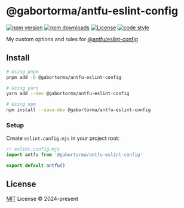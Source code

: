 # @gabortorma/antfu-eslint-config

[![npm version][npm-version-src]][npm-version-href]
[![npm downloads][npm-downloads-src]][npm-downloads-href]
[![License][license-src]][license-href]
[![code style][code-style-src]][code-style-href]

My custom options and rules for [@antfu/eslint-config](https://github.com/antfu/eslint-config)

## Install

```bash
# Using pnpm
pnpm add -D @gabortorma/antfu-eslint-config

# Using yarn
yarn add --dev @gabortorma/antfu-eslint-config

# Using npm
npm install --save-dev @gabortorma/antfu-eslint-config
```

### Setup

Create `eslint.config.mjs` in your project root:

```js
// eslint.config.mjs
import antfu from '@gabortorma/antfu-eslint-config'

export default antfu()
```

## License

[MIT](./LICENSE) License © 2024-present

<!-- Badges -->

[npm-version-src]: https://img.shields.io/npm/v/@gabortorma/antfu-eslint-config?style=flat&colorA=080f12&colorB=1fa669
[npm-version-href]: https://npmjs.com/package/@gabortorma/antfu-eslint-config
[npm-downloads-src]: https://img.shields.io/npm/dm/@gabortorma/antfu-eslint-config?style=flat&colorA=080f12&colorB=1fa669
[npm-downloads-href]: https://npmjs.com/package/@gabortorma/antfu-eslint-config
[license-src]: https://img.shields.io/github/license/gabortorma/antfu-eslint-config.svg?style=flat&colorA=080f12&colorB=1fa669
[license-href]: https://github.com/gabortorma/antfu-eslint-config/blob/main/LICENSE
[code-style-src]: https://antfu.me/badge-code-style.svg
[code-style-href]: https://github.com/antfu/eslint-config
